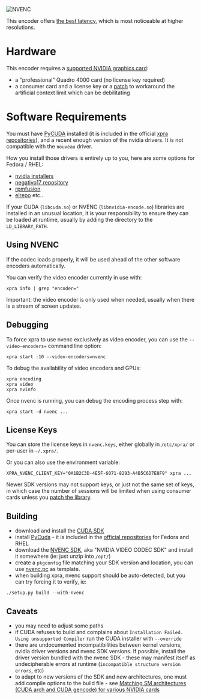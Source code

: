 ![NVENC](../images/icons/nvidia.png)

This encoder offers [the best latency](https://xpra.org/stats/NVENC/), which is most noticeable at higher resolutions.

# Hardware
This encoder requires a [supported NVIDIA graphics card](https://developer.nvidia.com/nvidia-video-codec-sdk#gpulist):
* a "professional" Quadro 4000 card (no license key required)
* a consumer card and a license key or a [patch](https://github.com/keylase/nvidia-patch) to workaround the artificial context limit which can be debilitating

# Software Requirements
You must have [PyCUDA](http://mathema.tician.de/software/pycuda/) installed (it is included in the official [xpra repositories](https://github.com/Xpra-org/xpra/wiki/Download)), and a recent enough version of the nvidia drivers. It is not compatible with the `nouveau` driver.

How you install those drivers is entirely up to you, here are some options for Fedora / RHEL:
* [nvidia installers](http://www.nvidia.com/object/unix.html)
* [negativo17 repository](http://negativo17.org/nvidia-driver/)
* [rpmfusion](http://rpmfusion.org/)
* [elrepo](http://elrepo.org/tiki/tiki-index.php)
etc..

If your CUDA (`libcuda.so`) or NVENC (`libnvidia-encode.so`) libraries are installed in an unusual location, it is your responsibility to ensure they can be loaded at runtime, usually by adding the directory to the `LD_LIBRARY_PATH`.

## Using NVENC
If the codec loads properly, it will be used ahead of the other software encoders automatically.

You can verify the video encoder currently in use with:
```shell
xpra info | grep "encoder="
```
Important: the video encoder is only used when needed, usually when there is a stream of screen updates.


## Debugging
To force xpra to use nvenc exclusively as video encoder, you can use the `--video-encoders=` command line option:
```shell
xpra start :10 --video-encoders=nvenc
```

To debug the availability of video encoders and GPUs:
```shell
xpra encoding
xpra video
xpra nvinfo
```

Once nvenc is running, you can debug the encoding process step with:
```shell
xpra start -d nvenc ...
```


## License Keys
You can store the license keys in `nvenc.keys`, either globally in `/etc/xpra/` or per-user in `~/.xpra/`.

Or you can also use the environment variable:
```shell
XPRA_NVENC_CLIENT_KEY="0A1B2C3D-4E5F-6071-8293-A4B5C6D7E8F9" xpra ...
```

Newer SDK versions may not support keys, or just not the same set of keys, in which case the number of sessions will be limited when using consumer cards unless you [patch the library](https://github.com/keylase/nvidia-patch).


## Building
* download and install the [CUDA SDK](https://developer.nvidia.com/cuda-downloads)
* install [PyCuda](http://wiki.tiker.net/PyCuda/Installation/Linux) - it is included in the [official repositories](https://github.com/Xpra-org/xpra/wiki/Download) for Fedora and RHEL
* download the [NVENC SDK](https://developer.nvidia.com/nvidia-video-codec-sdk), aka "NVIDIA VIDEO CODEC SDK" and install it somewhere (ie: just unzip into `/opt/`)
* create a `pkgconfig` file matching your SDK version and location, you can use [nvenc.pc](https://github.com/Xpra-org/xpra/blob/master/fs/lib/pkgconfig/nvenc.pc) as template.
* when building xpra, nvenc support should be auto-detected, but you can try forcing it to verify, ie:
```shell
./setup.py build --with-nvenc
```


## Caveats
* you may need to adjust some paths
* if CUDA refuses to build and complains about `Installation Failed. Using unsupported Compiler` run the CUDA installer with `--override`
* there are undocumented incompatibilities between kernel versions, nvidia driver versions and nvenc SDK versions. If possible, install the driver version bundled with the nvenc SDK - these may manifest itself as undecipherable errors at runtime (`incompatible structure version errors`, etc)
* to adapt to new versions of the SDK and new architectures, one must add compile options to the build file - see [Matching SM architectures (CUDA arch and CUDA gencode) for various NVIDIA cards](https://arnon.dk/matching-sm-architectures-arch-and-gencode-for-various-nvidia-cards/)
